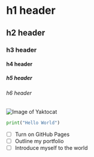 # h1 header
## h2 header
### h3 header
#### h4 header
##### h5 header
###### h6 header
![Image of Yaktocat](https://octodex.github.com/images/yaktocat.png)
```python
print("Hello World")
```
- [ ] Turn on GitHub Pages
- [ ] Outline my portfolio
- [ ] Introduce myself to the world